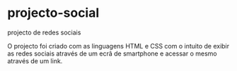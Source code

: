 # projecto-social
projecto de redes sociais

O projecto foi criado com as linguagens HTML e CSS com o intuito de exibir as redes sociais através de um ecrâ de smartphone e acessar o mesmo através de um link.

